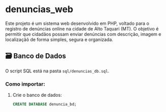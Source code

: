 # denuncias_web
Este projeto é um sistema web desenvolvido em PHP, voltado para o registro de denúncias online na cidade de Alto Taquari (MT). O objetivo é permitir que cidadãos possam enviar denúncias com descrição, imagem e localizaçãõ de forma simples, segura e organizada.

## 🗃️ Banco de Dados
O script SQL está na pasta `sql/denuncias_db.sql`.

### Como importar:
1. Crie o banco de dados:
   ```sql
   CREATE DATABASE denuncia_bd;

